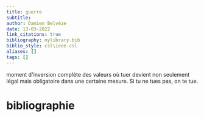 ```yaml
---
title: guerre
subtitle:
author: Damien Belvèze
date: 13-03-2022
link_citations: true
bibliography: mylibrary.bib
biblio_style: csl\ieee.csl
aliases: []
tags: []
---
```


moment d'inversion complète des valeurs où tuer devient non seulement légal mais obligatoire dans une certaine mesure. Si tu ne tues pas, on te tue. 






# bibliographie

